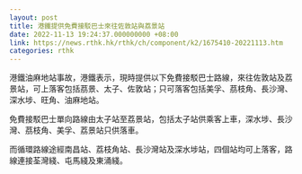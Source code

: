 ```yaml
---
layout: post
title: 港鐵提供免費接駁巴士來往佐敦站與荔景站
date: 2022-11-13 19:24:37.000000000 +08:00
link: https://news.rthk.hk/rthk/ch/component/k2/1675410-20221113.htm
categories: rthk
---
```


港鐵油麻地站事故，港鐵表示，現時提供以下免費接駁巴士路線，來往佐敦站及荔景站，可上落客包括茘景、太子、佐敦站；只可落客包括美孚、茘枝角、長沙灣、深水埗、旺角、油麻地站。

免費接駁巴士單向路線由太子站至荔景站，包括太子站供乘客上車，深水埗、長沙灣、茘枝角、美孚、荔景站只供落車。

而循環路線途經南昌站、荔枝角站、長沙灣站及深水埗站，四個站均可上落客，路線連接荃灣綫、屯馬綫及東涌綫。

